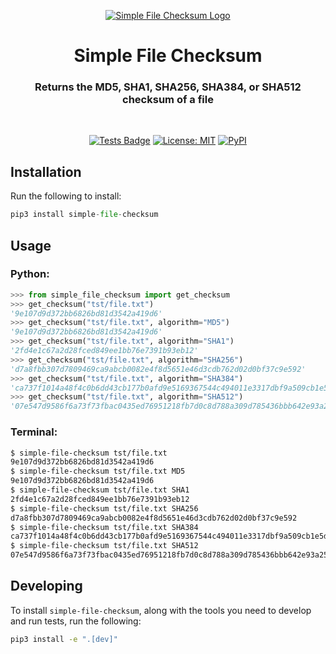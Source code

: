 <p align="center">
<a href="https://github.com/shash873/simple-file-cheksum"><img alt="Simple File Checksum Logo" src="https://raw.githubusercontent.com/shash873/simple-file-checksum/main/logo.png"></a>
</p>

<h1 align="center">Simple File Checksum</h1>

<h3 align="center">Returns the MD5, SHA1, SHA256, SHA384, or SHA512 checksum of a file</h3>

<br/>

<p align="center">
<a href="https://github.com/shash873/simple-file-checksum/actions?query=workflow%3Atests"><img alt="Tests Badge" src="https://github.com/shash873/simple-file-checksum/workflows/tests/badge.svg"></a>
<a href="https://raw.githubusercontent.com/shash873/simple-file-checksum/main/LICENCE"><img alt="License: MIT" src="https://raw.githubusercontent.com/shash873/simple-file-checksum/main/license.svg"></a>
<a href="https://pypi.org/project/simple-file-checksum/"><img alt="PyPI" src="https://img.shields.io/pypi/v/simple-file-checksum"></a>
</p>

## Installation

Run the following to install:

```python
pip3 install simple-file-checksum
```

## Usage

### Python:

```python
>>> from simple_file_checksum import get_checksum
>>> get_checksum("tst/file.txt")
'9e107d9d372bb6826bd81d3542a419d6'
>>> get_checksum("tst/file.txt", algorithm="MD5")
'9e107d9d372bb6826bd81d3542a419d6'
>>> get_checksum("tst/file.txt", algorithm="SHA1")
'2fd4e1c67a2d28fced849ee1bb76e7391b93eb12'
>>> get_checksum("tst/file.txt", algorithm="SHA256")
'd7a8fbb307d7809469ca9abcb0082e4f8d5651e46d3cdb762d02d0bf37c9e592'
>>> get_checksum("tst/file.txt", algorithm="SHA384")
'ca737f1014a48f4c0b6dd43cb177b0afd9e5169367544c494011e3317dbf9a509cb1e5dc1e85a941bbee3d7f2afbc9b1'
>>> get_checksum("tst/file.txt", algorithm="SHA512")
'07e547d9586f6a73f73fbac0435ed76951218fb7d0c8d788a309d785436bbb642e93a252a954f23912547d1e8a3b5ed6e1bfd7097821233fa0538f3db854fee6'
```

### Terminal:

```bash
$ simple-file-checksum tst/file.txt
9e107d9d372bb6826bd81d3542a419d6
$ simple-file-checksum tst/file.txt MD5
9e107d9d372bb6826bd81d3542a419d6
$ simple-file-checksum tst/file.txt SHA1
2fd4e1c67a2d28fced849ee1bb76e7391b93eb12
$ simple-file-checksum tst/file.txt SHA256
d7a8fbb307d7809469ca9abcb0082e4f8d5651e46d3cdb762d02d0bf37c9e592
$ simple-file-checksum tst/file.txt SHA384
ca737f1014a48f4c0b6dd43cb177b0afd9e5169367544c494011e3317dbf9a509cb1e5dc1e85a941bbee3d7f2afbc9b1
$ simple-file-checksum tst/file.txt SHA512
07e547d9586f6a73f73fbac0435ed76951218fb7d0c8d788a309d785436bbb642e93a252a954f23912547d1e8a3b5ed6e1bfd7097821233fa0538f3db854fee6
```

##  Developing

To install `simple-file-checksum`, along with the tools you need to develop and run tests, run the following:

```bash
pip3 install -e ".[dev]"
```
